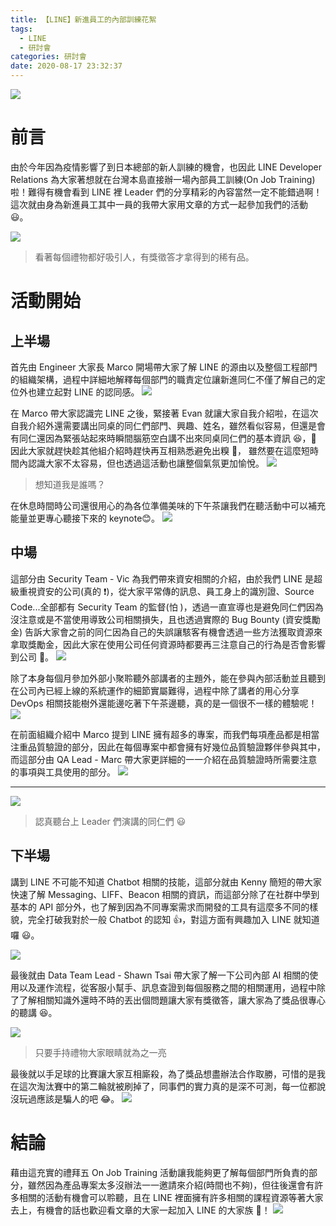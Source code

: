 ```yaml
---
title: 【LINE】新進員工的內部訓練花絮
tags:
  - LINE
  - 研討會
categories: 研討會
date: 2020-08-17 23:32:37
---
```


![](https://i.imgur.com/WQWbTmll.jpg)

# 前言

由於今年因為疫情影響了到日本總部的新人訓練的機會，也因此 LINE Developer Relations 為大家著想就在台灣本島直接辦一場內部員工訓練(On Job Training)啦！難得有機會看到 LINE 裡 Leader 們的分享精彩的內容當然一定不能錯過啊！這次就由身為新進員工其中一員的我帶大家用文章的方式一起參加我們的活動 😃。

![](https://i.imgur.com/iKeSLmF.jpg)

> 看著每個禮物都好吸引人，有獎徵答才拿得到的稀有品。

<!-- more -->

# 活動開始

## 上半場

首先由 Engineer 大家長 Marco 開場帶大家了解 LINE 的源由以及整個工程部門的組織架構，過程中詳細地解釋每個部門的職責定位讓新進同仁不僅了解自己的定位外也建立起對 LINE 的認同感。
![](https://i.imgur.com/IYKPtUQ.jpg)

在 Marco 帶大家認識完 LINE 之後，緊接著 Evan 就讓大家自我介紹啦，在這次自我介紹外還需要講出同桌的同仁們部門、興趣、姓名，雖然看似容易，但還是會有同仁還因為緊張站起來時瞬間腦筋空白講不出來同桌同仁們的基本資訊 😆， 因此大家就趕快趁其他組介紹時趕快再互相熟悉避免出糗 🤣， 雖然要在這麼短時間內認識大家不太容易，但也透過這活動也讓整個氣氛更加愉悅。
![](https://i.imgur.com/U0a5Fqo.jpg)

> 想知道我是誰嗎？

在休息時間時公司還很用心的為各位準備美味的下午茶讓我們在聽活動中可以補充能量並更專心聽接下來的 keynote😊。
![](https://i.imgur.com/PvxGUzK.jpg)

## 中場

這部分由 Security Team - Vic 為我們帶來資安相關的介紹，由於我們 LINE 是超級重視資安的公司(真的 ❗️)，從大家平常傳的訊息、員工身上的識別證、Source Code...全部都有 Security Team 的監督(怕
)，透過一直宣導也是避免同仁們因為沒注意或是不當使用導致公司相關損失，且也透過實際的 Bug Bounty (資安獎勵金) 告訴大家會之前的同仁因為自己的失誤讓駭客有機會透過一些方法獲取資源來拿取獎勵金，因此大家在使用公司任何資源時都要再三注意自己的行為是否會影響到公司 👀。
![](https://i.imgur.com/miibPaI.png)

除了本身每個月參加外部小聚聆聽外部講者的主題外，能在參與內部活動並且聽到在公司內已經上線的系統運作的細節實屬難得，過程中除了講者的用心分享 DevOps 相關技能樹外還能邊吃著下午茶邊聽，真的是一個很不一樣的體驗呢！
![](https://i.imgur.com/KknPgT0.jpg)

在前面組織介紹中 Marco 提到 LINE 擁有超多的專案，而我們每項產品都是相當注重品質驗證的部分，因此在每個專案中都會擁有好幾位品質驗證夥伴參與其中，而這部分由 QA Lead - Marc 帶大家更詳細的一一介紹在品質驗證時所需要注意的事項與工具使用的部分。
![](https://i.imgur.com/NOh7bqt.jpg)

---

![](https://i.imgur.com/hYEnx4R.jpg)

> 認真聽台上 Leader 們演講的同仁們 😃

## 下半場

講到 LINE 不可能不知道 Chatbot 相關的技能，這部分就由 Kenny 簡短的帶大家快速了解 Messaging、LIFF、Beacon 相關的資訊，而這部分除了在社群中學到基本的 API 部分外，也了解到因為不同專案需求而開發的工具有這麼多不同的樣貌，完全打破我對於一般 Chatbot 的認知 👍，對這方面有興趣加入 LINE 就知道囉 😃。

![](https://i.imgur.com/tbJSEsX.jpg)

最後就由 Data Team Lead - Shawn Tsai 帶大家了解一下公司內部 AI 相關的使用以及運作流程，從客服小幫手、訊息查證到每個服務之間的相關運用，過程中除了了解相關知識外還時不時的丟出個問題讓大家有獎徵答，讓大家為了獎品很專心的聽講 😆。

![](https://i.imgur.com/ubKdXOw.jpg)

> 只要手持禮物大家眼睛就為之一亮

最後就以手足球的比賽讓大家互相廝殺，為了獎品想盡辦法合作取勝，可惜的是我在這次淘汰賽中的第二輪就被刷掉了，同事們的實力真的是深不可測，每一位都說沒玩過應該是騙人的吧 😂。
![](https://i.imgur.com/wOw50HQ.jpg)

# 結論

藉由這充實的禮拜五 On Job Training 活動讓我能夠更了解每個部門所負責的部分，雖然因為產品專案太多沒辦法一一邀請來介紹(時間也不夠)，但往後還會有許多相關的活動有機會可以聆聽，且在 LINE 裡面擁有許多相關的課程資源等著大家去上，有機會的話也歡迎看文章的大家一起加入 LINE 的大家族 🤙！
![](https://i.imgur.com/dZRj1SL.jpg)
